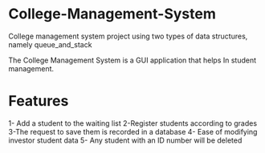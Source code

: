 # College-Management-System
College management system project using two types of data structures, namely queue_and_stack

The College Management System is a GUI application that helps
In student management.

# Features
1- Add a student to the waiting list
2-Register students according to grades
3-The request to save them is recorded in a database
4- Ease of modifying investor student data
5- Any student with an ID number will be deleted
